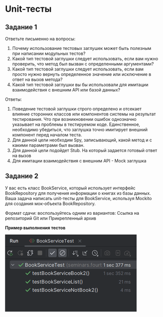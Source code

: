# Unit-тесты

## Задание 1

Ответьте письменно на вопросы:

1) Почему использование тестовых заглушек может быть полезным при написании модульных тестов?
2) Какой тип тестовой заглушки следует использовать, если вам нужно проверить, что метод был вызван с определенными аргументами?
3) Какой тип тестовой заглушки следует использовать, если вам просто нужно вернуть определенное значение или исключение в ответ на вызов метода?
4) Какой тип тестовой заглушки вы бы использовали для имитации  взаимодействия с внешним API или базой данных?

Ответы:

1. Поведение тестовой заглушки строго определено и отсекает влияние сторонних классов или компонентов системы на результат тестирования. Что при возникновении ошибок однозначно указывает на проблемы в тестируемом коде. Единственное, необходимо убедиться, что заглушка точно имитирует внешний компонент перед началом теста.
2. Для данной цели необходим Spy, записывающий, какой метод и с какими параметрами был вызван.
3. Для данной цели подойдет Stub. На который задается готовый ответ на вызов
4. Для имитации взаимодействия с внешним API - Mock заглушка


## Задание 2

У вас есть класс BookService, который использует интерфейс BookRepository для получения информации о книгах из базы данных. Ваша задача написать unit-тесты для BookService, используя Mockito для создания мок-объекта BookRepository.

Формат сдачи: воспользуйтесь одним из вариантов: Ссылка на репозиторий Git или Прикрепленный архив

**Пример выполнения тестов**

![](images/img_01.png)